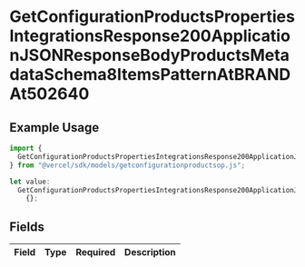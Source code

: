 # GetConfigurationProductsPropertiesIntegrationsResponse200ApplicationJSONResponseBodyProductsMetadataSchema8ItemsPatternAtBRANDAt502640

## Example Usage

```typescript
import {
  GetConfigurationProductsPropertiesIntegrationsResponse200ApplicationJSONResponseBodyProductsMetadataSchema8ItemsPatternAtBRANDAt502640,
} from "@vercel/sdk/models/getconfigurationproductsop.js";

let value:
  GetConfigurationProductsPropertiesIntegrationsResponse200ApplicationJSONResponseBodyProductsMetadataSchema8ItemsPatternAtBRANDAt502640 =
    {};
```

## Fields

| Field       | Type        | Required    | Description |
| ----------- | ----------- | ----------- | ----------- |